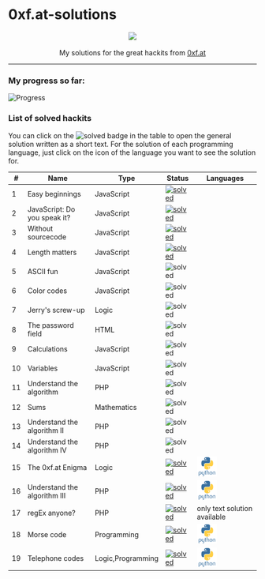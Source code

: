 # 0xf.at-solutions


<div align="center">
  <img src="https://www.0xf.at/css/imgs/logo.png" width="300"/>
  <p>My solutions for the great hackits from <a href="https://www.0xf.at/">0xf.at</a></p>
</div>

---

### My progress so far:  
![Progress](https://progress-bar.dev/19/?scale=38&suffix=/38)

### List of solved hackits
You can click on the ![solved](https://img.shields.io/badge/-solved-brightgreen) badge in the table to open the general solution written as a short text.
For the solution of each programming language, just click on the icon of the language you want to see the solution for.

| # | Name | Type | Status | Languages |
| - | - | - | - | - | 
| 1 | Easy beginnings | JavaScript | <a href="https://github.com/Mr-Mime/0xf.at-solutions/tree/main/levels/01">![solved](https://img.shields.io/badge/-solved-brightgreen)</a> |
| 2 | JavaScript: Do you speak it?  | JavaScript | <a href="https://github.com/Mr-Mime/0xf.at-solutions/tree/main/levels/02">![solved](https://img.shields.io/badge/-solved-brightgreen)</a> |
| 3 | Without sourcecode | JavaScript | <a href="https://github.com/Mr-Mime/0xf.at-solutions/tree/main/levels/03">![solved](https://img.shields.io/badge/-solved-brightgreen)</a> |
| 4 | Length matters | JavaScript | <a href="https://github.com/Mr-Mime/0xf.at-solutions/tree/main/levels/04">![solved](https://img.shields.io/badge/-solved-brightgreen)</a> |
| 5 | ASCII fun | JavaScript | ![solved](https://img.shields.io/badge/-solved-brightgreen) |
| 6 | Color codes | JavaScript | ![solved](https://img.shields.io/badge/-solved-brightgreen) |
| 7 | Jerry's screw-up | Logic | ![solved](https://img.shields.io/badge/-solved-brightgreen) |
| 8 | The password field | HTML | ![solved](https://img.shields.io/badge/-solved-brightgreen) |
| 9 | Calculations | JavaScript | ![solved](https://img.shields.io/badge/-solved-brightgreen) |
| 10 | Variables | JavaScript | ![solved](https://img.shields.io/badge/-solved-brightgreen) |
| 11 | Understand the algorithm | PHP | ![solved](https://img.shields.io/badge/-solved-brightgreen) |
| 12 | Sums | Mathematics | ![solved](https://img.shields.io/badge/-solved-brightgreen) |
| 13 | Understand the algorithm II | PHP | ![solved](https://img.shields.io/badge/-solved-brightgreen) |
| 14 | Understand the algorithm IV | PHP | ![solved](https://img.shields.io/badge/-solved-brightgreen) |
| 15 | The 0xf.at Enigma | Logic | <a href="https://github.com/Mr-Mime/0xf.at-solutions/tree/main/levels/15">![solved](https://img.shields.io/badge/-solved-brightgreen)</a> | <a href="https://github.com/Mr-Mime/0xf.at-solutions/blob/main/levels/15/solution.py"><img src="https://github.com/devicons/devicon/blob/master/icons/python/python-original-wordmark.svg" title="Python" alt="Python" width="40" height="40"/></a> |
| 16 | Understand the algorithm III | PHP | <a href="https://github.com/Mr-Mime/0xf.at-solutions/tree/main/levels/16">![solved](https://img.shields.io/badge/-solved-brightgreen)</a> | <a href="https://github.com/Mr-Mime/0xf.at-solutions/blob/main/levels/16/solution.py"><img src="https://github.com/devicons/devicon/blob/master/icons/python/python-original-wordmark.svg" title="Python" alt="Python" width="40" height="40"/></a> |
| 17 | regEx anyone? | PHP | <a href="https://github.com/Mr-Mime/0xf.at-solutions/tree/main/levels/17">![solved](https://img.shields.io/badge/-solved-brightgreen)</a> | only text solution available |
| 18 | Morse code | Programming | <a href="https://github.com/Mr-Mime/0xf.at-solutions/tree/main/levels/18">![solved](https://img.shields.io/badge/-solved-brightgreen)</a> | <a href="https://github.com/Mr-Mime/0xf.at-solutions/blob/main/levels/18/solution.py"><img src="https://github.com/devicons/devicon/blob/master/icons/python/python-original-wordmark.svg" title="Python" alt="Python" width="40" height="40"/></a> |
| 19 | Telephone codes | Logic,Programming | <a href="https://github.com/Mr-Mime/0xf.at-solutions/tree/main/levels/19">![solved](https://img.shields.io/badge/-solved-brightgreen)</a> | <a href="https://github.com/Mr-Mime/0xf.at-solutions/blob/main/levels/19/solution.py"><img src="https://github.com/devicons/devicon/blob/master/icons/python/python-original-wordmark.svg" title="Python" alt="Python" width="40" height="40"/></a> |
